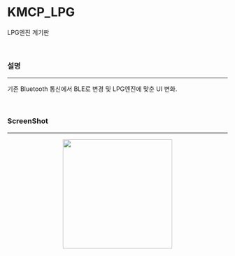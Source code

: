 # KMCP_LPG
LPG엔진 계기판

<br />

### 설명
-----
기존 Bluetooth 통신에서 BLE로 변경 및 LPG엔진에 맞춘 UI 변화.

<br />

### ScreenShot
-----
<p align="center"><img src="/img/1.gif" width="250"></p>

